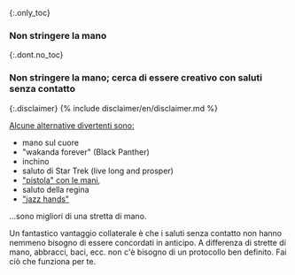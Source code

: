 {:.only_toc}
### Non stringere la mano

{:.dont.no_toc}
### Non stringere la mano; cerca di essere creativo con saluti senza contatto

{:.disclaimer}
{% include disclaimer/en/disclaimer.md %}


[Alcune alternative divertenti
sono:](https://twitter.com/figgyjam/status/1234659499169857536)

- mano sul cuore
- "wakanda forever" (Black Panther)
- inchino
- saluto di Star Trek (live long and prosper)
- ["pistola" con le mani,](https://www.facebook.com/rashiphop/videos/224963291966743/UzpfSTU1ODc3NTY4NToxMDE1NzE2NTYzODMyNTY4Ng/?q=coronaviruspa=FILTERSilters=eyJycF9hdXRob3IiOiJ7XCJuYW1lXCI6XCJhdXRob3JfZnJpZW5kc19mZWVkXCIsXCJhcmdzXCI6XCJcIn0ifQ%3D%3D)
- saluto della regina
- ["jazz hands"](https://www.thebroadwaybeat.com/post/cdc-urges-citizens-to-avoid-spreading-coronavirus-by-greeting-exclusively-with-jazz-hands)

...sono migliori di una stretta di mano.

Un fantastico vantaggio collaterale è che i saluti senza contatto non hanno nemmeno bisogno di essere concordati in anticipo. A differenza di strette di mano, abbracci, baci, ecc. non c'è bisogno di un protocollo ben definito. Fai ciò che funziona per te.
